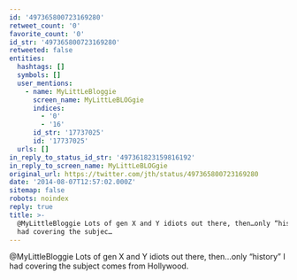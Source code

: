 ```yaml
---
id: '497365800723169280'
retweet_count: '0'
favorite_count: '0'
id_str: '497365800723169280'
retweeted: false
entities:
  hashtags: []
  symbols: []
  user_mentions:
    - name: MyLittLeBloggie
      screen_name: MyLittLeBLOGgie
      indices:
        - '0'
        - '16'
      id_str: '17737025'
      id: '17737025'
  urls: []
in_reply_to_status_id_str: '497361823159816192'
in_reply_to_screen_name: MyLittLeBLOGgie
original_url: https://twitter.com/jth/status/497365800723169280
date: '2014-08-07T12:57:02.000Z'
sitemap: false
robots: noindex
reply: true
title: >-
  @MyLittleBloggie Lots of gen X and Y idiots out there, then…only “history” I
  had covering the subjec…
---
```


@MyLittleBloggie Lots of gen X and Y idiots out there, then…only “history” I had covering the subject comes from Hollywood.